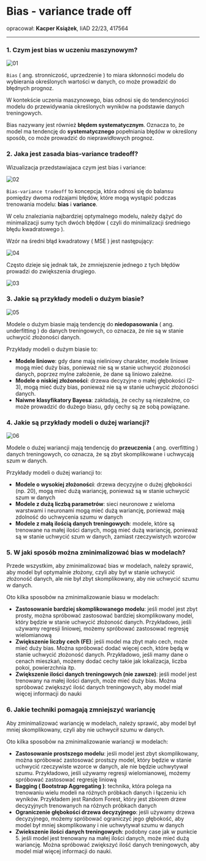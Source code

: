 # Bias - variance trade off

opracował: **Kacper Książek**, IiAD 22/23, 417564

---

### 1. Czym jest bias w uczeniu maszynowym?

![01](./docs/01_overfitting_underfitting.png)

`Bias` ( ang. stronniczość, uprzedzenie ) to miara skłonności modelu do wybierania określonych wartości w danych, co może prowadzić do błędnych prognoz.

W kontekście uczenia maszynowego, bias odnosi się do tendencyjności modelu do przewidywania określonych wyników na podstawie danych treningowych.

Bias nazywany jest również **błędem systematycznym**. Oznacza to, że model ma tendencję do **systematycznego** popełniania błędów w określony sposób, co może prowadzić do nieprawidłowych prognoz.


### 2. Jaka jest zasada bias-variance tradeoff?

Wizualizacja przedstawiajaca czym jest bias i variance:

![02](./docs/02_variance_and_bias.png)

`Bias-variance tradeoff` to koncepcja, która odnosi się do balansu pomiędzy dwoma rodzajami błędów, które mogą wystąpić podczas trenowania modelu: **bias** i **variance**.

W celu znaleziania najbardziej optymalnego modelu, należy dążyć do minimalizacji sumy tych dwóch błędów ( czyli do minimalizacji średniego błędu kwadratowego ).

Wzór na średni błąd kwadratowy ( MSE ) jest następujący:

![04](./docs/04_blad_sredniokwadratowy_wzor.png)

Często dzieje się jednak tak, że zmniejszenie jednego z tych błędów prowadzi do zwiększenia drugiego. 

![03](./docs/03_bias_squared_variance_proportion.png)

### 3. Jakie są przykłady modeli o dużym biasie?

![05](./docs/05_underfit.png)

Modele o dużym biasie mają tendencję do **niedopasowania** ( ang. underfitting ) do danych treningowych, co oznacza, że nie są w stanie uchwycić złożoności danych.

Przykłady modeli o dużym biasie to:
- **Modele liniowe**: gdy dane mają nieliniowy charakter, modele liniowe mogą mieć duży bias, ponieważ nie są w stanie uchwycić złożoności danych, poprzez mylne założenie, że dane są liniowo zależne.
- **Modele o niskiej złożoności**: drzewa decyzyjne o małej głębokości (2-3), mogą mieć duży bias, ponieważ nie są w stanie uchwycić złożoności danych.
- **Naiwne klasyfikatory Bayesa**: zakładają, że cechy są niezależne, co może prowadzić do dużego biasu, gdy cechy są ze sobą powiązane.

### 4. Jakie są przykłady modeli o dużej wariancji?

![06](./docs/06_overfit.png)

Modele o dużej wariancji mają tendencję do **przeuczenia** ( ang. overfitting ) danych treningowych, co oznacza, że są zbyt skomplikowane i uchwycają szum w danych.

Przykłady modeli o dużej wariancji to:
- **Modele o wysokiej złożoności**: drzewa decyzyjne o dużej głębokości (np. 20), mogą mieć dużą wariancję, ponieważ są w stanie uchwycić szum w danych
- **Modele z dużą liczbą parametrów**: sieci neuronowe z wieloma warstwami i neuronami mogą mieć dużą wariancję, ponieważ mają zdolność do uchwycenia szumu w danych
- **Modele z małą ilością danych treningowych**: modele, które są trenowane na małej ilości danych, mogą mieć dużą wariancję, ponieważ są w stanie uchwycić szum w danych, zamiast rzeczywistych wzorców

### 5. W jaki sposób można zminimalizować bias w modelach?

Przede wszystkim, aby zminimalizować bias w modelach, należy sprawić, aby model był optymalnie złożony, czyli aby był w stanie uchwycić złożoność danych, ale nie był zbyt skomplikowany, aby nie uchwycić szumu w danych.

Oto kilka sposobów na zminimalizowanie biasu w modelach:
- **Zastosowanie bardziej skomplikowanego modelu**: jeśli model jest zbyt prosty, można spróbować zastosować bardziej skomplikowany model, który będzie w stanie uchwycić złożoność danych. Przykładowo, jeśli używamy regresji liniowej, możemy spróbować zastosować regresję wielomianową
- **Zwiększenie liczby cech (FE)**: jeśli model ma zbyt mało cech, może mieć duży bias. Można spróbować dodać więcej cech, które będą w stanie uchwycić złożoność danych. Przykładowo, jeśli mamy dane o cenach mieszkań, możemy dodać cechy takie jak lokalizacja, liczba pokoi, powierzchnia itp.
- **Zwiększenie ilości danych treningowych (nie zawsze)**: jeśli model jest trenowany na małej ilości danych, może mieć duży bias. Można spróbować zwiększyć ilość danych treningowych, aby model miał więcej informacji do nauki 


### 6. Jakie techniki pomagają zmniejszyć wariancję

Aby zminimalizować wariancję w modelach, należy sprawić, aby model był mniej skomplikowany, czyli aby nie uchwycił szumu w danych.

Oto kilka sposobów na zminimalizowanie wariancji w modelach:

- **Zastosowanie prostszego modelu**: jeśli model jest zbyt skomplikowany, można spróbować zastosować prostszy model, który będzie w stanie uchwycić rzeczywiste wzorce w danych, ale nie będzie uchwytywał szumu. Przykładowo, jeśli używamy regresji wielomianowej, możemy spróbować zastosować regresję liniową
- **Bagging ( Bootstrap Aggregating )**: technika, która polega na trenowaniu wielu modeli na różnych próbkach danych i łączeniu ich wyników. Przykładem jest Random Forest, który jest zbiorem drzew decyzyjnych trenowanych na różnych próbkach danych
- **Ograniczenie głębokości drzewa decyzyjnego**: jeśli używamy drzewa decyzyjnego, możemy spróbować ograniczyć jego głębokość, aby model był mniej skomplikowany i nie uchwytywał szumu w danych
- **Zwiekszenie ilości danych treningowych**: podobny case jak w punkcie 5. jeśli model jest trenowany na małej ilości danych, może mieć dużą wariancję. Można spróbować zwiększyć ilość danych treningowych, aby model miał więcej informacji do nauki. 